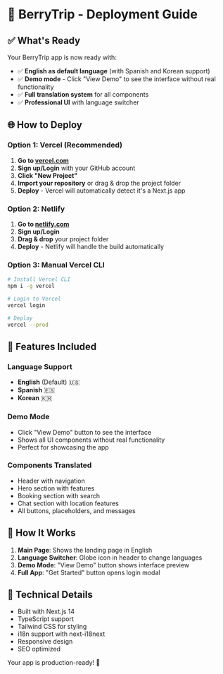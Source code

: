 # 🚀 BerryTrip - Deployment Guide

## ✅ What's Ready

Your BerryTrip app is now ready with:
- ✅ **English as default language** (with Spanish and Korean support)
- ✅ **Demo mode** - Click "View Demo" to see the interface without real functionality
- ✅ **Full translation system** for all components
- ✅ **Professional UI** with language switcher

## 🌐 How to Deploy

### Option 1: Vercel (Recommended)

1. **Go to [vercel.com](https://vercel.com)**
2. **Sign up/Login** with your GitHub account
3. **Click "New Project"**
4. **Import your repository** or drag & drop the project folder
5. **Deploy** - Vercel will automatically detect it's a Next.js app

### Option 2: Netlify

1. **Go to [netlify.com](https://netlify.com)**
2. **Sign up/Login**
3. **Drag & drop** your project folder
4. **Deploy** - Netlify will handle the build automatically

### Option 3: Manual Vercel CLI

```bash
# Install Vercel CLI
npm i -g vercel

# Login to Vercel
vercel login

# Deploy
vercel --prod
```

## 🎯 Features Included

### Language Support
- **English** (Default) 🇺🇸
- **Spanish** 🇪🇸  
- **Korean** 🇰🇷

### Demo Mode
- Click "View Demo" button to see the interface
- Shows all UI components without real functionality
- Perfect for showcasing the app

### Components Translated
- Header with navigation
- Hero section with features
- Booking section with search
- Chat section with location features
- All buttons, placeholders, and messages

## 📱 How It Works

1. **Main Page**: Shows the landing page in English
2. **Language Switcher**: Globe icon in header to change languages
3. **Demo Mode**: "View Demo" button shows interface preview
4. **Full App**: "Get Started" button opens login modal

## 🔧 Technical Details

- Built with Next.js 14
- TypeScript support
- Tailwind CSS for styling
- i18n support with next-i18next
- Responsive design
- SEO optimized

Your app is production-ready! 🎉
